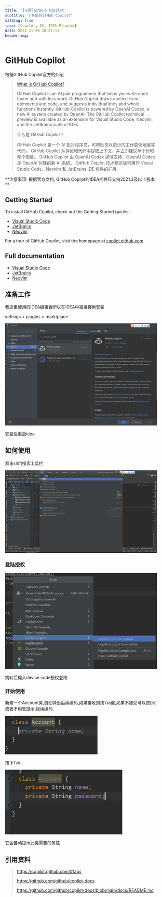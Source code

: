 ```yaml
---
title: '[专题]GitHub Copilot'
subtitle: '[专题]GitHub Copilot'
catalog: true
tags: [Copilot, AI, IDEA Plugins]
date: 2021-11-08 10:32:44
header-img: 
---
```


# GitHub Copilot

根据GitHub Copilot官方的介绍

> [What is GitHub Copilot?](https://copilot.github.com/#faq-what-is-github-copilot)
>
> GitHub Copilot is an AI pair programmer that helps you write code faster and with less work. GitHub Copilot draws context from comments and code, and suggests individual lines and whole functions instantly. GitHub Copilot is powered by OpenAI Codex, a new AI system created by OpenAI. The GitHub Copilot technical preview is available as an extension for Visual Studio Code, Neovim, and the JetBrains suite of IDEs.
>
> 什么是 GitHub Copilot？
>
> GitHub Copilot 是一个 AI 配对程序员，可帮助您以更少的工作更快地编写代码。 GitHub Copilot 从评论和代码中提取上下文，并立即建议单个行和整个函数。 GitHub Copilot 由 OpenAI Codex 提供支持，OpenAI Codex 是 OpenAI 创建的新 AI 系统。 GitHub Copilot 技术预览版可用作 Visual Studio Code、Neovim 和 JetBrains IDE 套件的扩展。



**注意事项: 根据官方文档, GitHub Copilot的IDEA插件只支持2021.2及以上版本 **

## Getting Started

To install GitHub Copilot, check out the Getting Started guides:

- [Visual Studio Code](https://github.com/github/copilot-docs/blob/main/docs/visualstudiocode/gettingstarted.md#getting-started-with-github-copilot-in-visual-studio-code)
- [JetBrains](https://github.com/github/copilot-docs/blob/main/docs/jetbrains/gettingstarted.md#getting-started-with-github-copilot-in-jetbrains)
- [Neovim](https://github.com/github/copilot.vim#getting-started)

For a tour of GitHub Copilot, visit the homepage at [copilot.github.com](https://copilot.github.com/).

## Full documentation

- [Visual Studio Code](https://github.com/github/copilot-docs/blob/main/docs/visualstudiocode)
- [JetBrains](https://github.com/github/copilot-docs/blob/main/docs/jetbrains)
- [Neovim](https://github.com/github/copilot.vim/blob/release/doc/copilot.txt)

## 准备工作

我这里使用的IDEA编辑器所以在IDEA中直接搜索安装

settings > plugins > marktplace

![image-20211108103741173](专题-GitHub-Copilot/image-20211108103741173.png)

安装后重启idea

## 如何使用

双击shift搜索工具栏

![image-20211108103811387](专题-GitHub-Copilot/image-20211108103811387.png)

### 登陆授权

![image-20211108103845196](专题-GitHub-Copilot/image-20211108103845196.png)

跳转后输入device code授权登陆

### 开始使用

新建一个Account类,自动弹出后续编码,如果接收则按`Tab`键,如果不接受可以按`ESC`或者不用管提示,继续编码

![image-20211108104513344](专题-GitHub-Copilot/image-20211108104513344.png)

按下`Tab`

![image-20211108104652058](专题-GitHub-Copilot/image-20211108104652058.png)

它会自动提示此类需要的属性



## 引用资料

>https://copilot.github.com/#faqs
>
>https://github.com/github/copilot-docs
>
>https://github.com/github/copilot-docs/blob/main/docs/README.md
>
>
